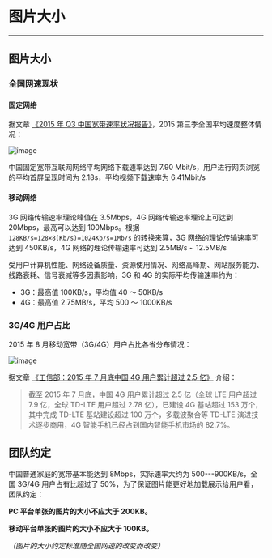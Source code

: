 # 图片大小

---

## 图片大小

### 全国网速现状

#### 固定网络

据文章 [《2015 年 Q3 中国宽带速率状况报告》](http://www.199it.com/archives/399272.html)，2015 第三季全国平均速度整体情况：

![image](http://labs.qiang.it/h5/guide/2015q3speed.jpg)

中国固定宽带互联网网络平均网络下载速率达到 7.90 Mbit/s，用户进行网页浏览的平均首屏呈现时间为 2.18s，平均视频下载速率为 6.41Mbit/s

#### 移动网络

3G 网络传输速率理论峰值在 3.5Mbps，4G 网络传输速率理论上可达到 20Mbps，最高可以达到 100Mbps。根据 `128KB/s=128×8(Kb/s)=1024Kb/s=1Mb/s` 的转换来算，3G 网络的理论传输速率可达到 450KB/s，4G 网络的理论传输速率可达到 2.5MB/s ~ 12.5MB/s

受用户计算机性能、网络设备质量、资源使用情况、网络高峰期、网站服务能力、线路衰耗、信号衰减等多因素影响，3G 和 4G 的实际平均传输速率约为：

- 3G：最高值 100KB/s，平均值 40 ～ 50KB/s
- 4G：最高值 2.75MB/s，平均 500 ～ 1000KB/s

### 3G/4G 用户占比

2015 年 8 月移动宽带（3G/4G）用户占比各省分布情况：

![image](http://labs.qiang.it/h5/guide/Img421935146.jpg)

据文章 [《工信部：2015 年 7 月底中国 4G 用户累计超过 2.5 亿》](http://www.199it.com/archives/393838.html) 介绍：

> 截至 2015 年 7 月底，中国 4G 用户累计超过 2.5 亿（全球 LTE 用户超过 7.9 亿，全球 TD-LTE 用户超过 2.78 亿），已建设 4G 基站超过 153 万个，其中完成 TD-LTE 基站建设超过 100 万个，多载波聚合等 TD-LTE 演进技术逐步商用，4G 智能手机已经占到国内智能手机市场的 82.7%。

## 团队约定

中国普通家庭的宽带基本能达到 8Mbps，实际速率大约为 500---900KB/s，全国 3G/4G 用户占有比超过了 50%，为了保证图片能更好地加载展示给用户看，团队约定：

**PC 平台单张的图片的大小不应大于 200KB。**

**移动平台单张的图片的大小不应大于 100KB。**

_（图片的大小约定标准随全国网速的改变而改变）_
